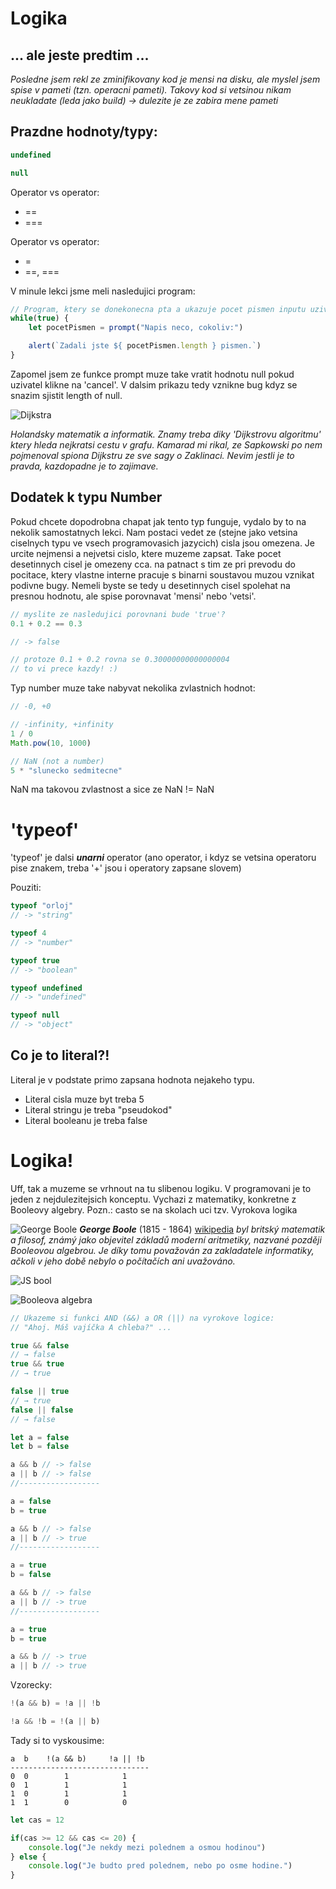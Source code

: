 # Logika


## ... ale jeste predtim ...

*Posledne jsem rekl ze zminifikovany kod je mensi na disku, ale myslel jsem spise v pameti (tzn. operacni pameti). Takovy kod si vetsinou nikam neukladate (leda jako build) -> dulezite je ze zabira mene pameti*

## Prazdne hodnoty/typy:
```js
undefined

null
```

Operator vs operator:
- ==
- ===

Operator vs operator:
- =
- ==, ===



V minule lekci jsme meli nasledujici program:
```js
// Program, ktery se donekonecna pta a ukazuje pocet pismen inputu uziv.
while(true) {
    let pocetPismen = prompt("Napis neco, cokoliv:")

    alert(`Zadali jste ${ pocetPismen.length } pismen.`)
}
```

Zapomel jsem ze funkce prompt muze take vratit hodnotu null pokud uzivatel klikne na 'cancel'. V dalsim prikazu tedy vznikne bug kdyz se snazim sjistit length of null.

![Dijkstra](https://www.azquotes.com/picture-quotes/quote-if-debugging-is-the-process-of-removing-software-bugs-then-programming-must-be-the-process-edsger-dijkstra-56-19-97.jpg)

*Holandsky matematik a informatik. Znamy treba diky 'Dijkstrovu algoritmu' ktery hleda nejkratsi cestu v grafu. Kamarad mi rikal, ze Sapkowski po nem pojmenoval spiona Dijkstru ze sve sagy o Zaklinaci. Nevim jestli je to pravda, kazdopadne je to zajimave.*


## Dodatek k typu Number
Pokud chcete dopodrobna chapat jak tento typ funguje, vydalo by to na nekolik samostatnych lekci. Nam postaci vedet ze (stejne jako vetsina ciselnych typu ve vsech programovasich jazycich) cisla jsou omezena.
Je urcite nejmensi a nejvetsi cislo, ktere muzeme zapsat. Take pocet desetinnych cisel je omezeny cca. na patnact s tim ze pri prevodu do pocitace, ktery vlastne interne pracuje s binarni soustavou muzou vznikat podivne bugy. Nemeli byste se tedy u desetinnych cisel spolehat na presnou hodnotu, ale spise porovnavat 'mensi' nebo 'vetsi'.

```js
// myslite ze nasledujici porovnani bude 'true'?
0.1 + 0.2 == 0.3

// -> false

// protoze 0.1 + 0.2 rovna se 0.30000000000000004
// to vi prece kazdy! :)
```

Typ number muze take nabyvat nekolika zvlastnich hodnot:
```js
// -0, +0

// -infinity, +infinity
1 / 0
Math.pow(10, 1000)

// NaN (not a number)
5 * "slunecko sedmitecne"
```

NaN ma takovou zvlastnost a sice ze NaN != NaN

# 'typeof'
'typeof' je dalsi ***unarni*** operator (ano operator, i kdyz se vetsina operatoru pise znakem, treba '+' jsou i operatory zapsane slovem)

Pouziti:
```js
typeof "orloj"
// -> "string"

typeof 4
// -> "number"

typeof true
// -> "boolean"

typeof undefined
// -> "undefined"

typeof null
// -> "object"
```


## Co je to literal?!

Literal je v podstate primo zapsana hodnota nejakeho typu.

- Literal cisla muze byt treba 5
- Literal stringu je treba "pseudokod"
- Literal booleanu je treba false


# Logika!
Uff, tak a muzeme se vrhnout na tu slibenou logiku. V programovani je to jeden z nejdulezitejsich konceptu. Vychazi z matematiky, konkretne z Booleovy algebry.
Pozn.: casto se na skolach uci tzv. Vyrokova logika

![George Boole](https://upload.wikimedia.org/wikipedia/commons/thumb/c/ce/George_Boole_color.jpg/225px-George_Boole_color.jpg)
***George Boole*** (1815 - 1864) [wikipedia](https://cs.wikipedia.org/wiki/George_Boole)
*byl britský matematik a filosof, známý jako objevitel základů moderní aritmetiky, nazvané později Booleovou algebrou. Je díky tomu považován za zakladatele informatiky, ačkoli v jeho době nebylo o počítačích ani uvažováno.*


![JS bool](https://benmccormick.org/static/6d15c0e5ac4df9209df25439414c2043/288d5/boolean-mappings.png)

![Booleova algebra](https://slideplayer.cz/slide/2583158/9/images/1/Booleova+logika%28algebra%29.jpg)


```js
// Ukazeme si funkci AND (&&) a OR (||) na vyrokove logice:
// "Ahoj. Máš vajíčka A chleba?" ...

true && false
// → false
true && true
// → true

false || true
// → true
false || false
// → false
```


```js
let a = false
let b = false

a && b // -> false
a || b // -> false
//------------------

a = false
b = true

a && b // -> false
a || b // -> true
//------------------

a = true
b = false

a && b // -> false
a || b // -> true
//------------------

a = true
b = true

a && b // -> true
a || b // -> true
```

Vzorecky:
```js
!(a && b) = !a || !b

!a && !b = !(a || b)
```

Tady si to vyskousime:
```
a  b    !(a && b)     !a || !b
-------------------------------
0  0        1            1
0  1        1            1
1  0        1            1
1  1        0            0
```

```js
let cas = 12

if(cas >= 12 && cas <= 20) {
    console.log("Je nekdy mezi polednem a osmou hodinou")
} else {
    console.log("Je budto pred polednem, nebo po osme hodine.")
}
```